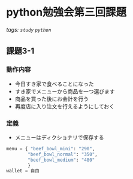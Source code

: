 # python勉強会第三回課題
###### tags: `study` `python`

## 課題3-1
### 動作内容
- 今日すき家で食べることになった
- すき家でメニューから商品を一つ選びます
- 商品を買った後にお会計を行う
- 再度店に入り注文を行えるようにしておく

### 定義
- メニューはディクショナリで保存する

```python
menu = { "beef_bowl_mini": "290",
        "beef_bowl_normal": "350",
        "beef_bowl_medium": "480"
        }
wallet = 自由
```